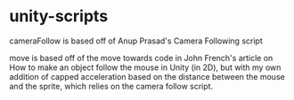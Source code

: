 # unity-scripts

cameraFollow is based off of Anup Prasad's Camera Following script

move is based off of the move towards code in John French's article on How to make an object follow the mouse in Unity (in 2D), but with my own addition of capped acceleration based on the distance between the mouse and the sprite, which relies on the camera follow script.
